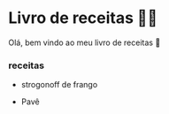 # Livro de receitas :man_cook:

Olá, bem vindo ao meu livro de receitas :call_me_hand:

### receitas 

- strogonoff de frango

- Pavê

  
